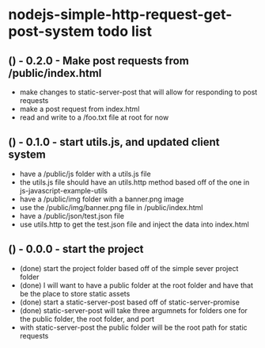# nodejs-simple-http-request-get-post-system todo list

## () - 0.2.0 - Make post requests from /public/index.html
* make changes to static-server-post that will allow for responding to post requests
* make a post request from index.html
* read and write to a /foo.txt file at root for now

## () - 0.1.0 - start utils.js, and updated client system
* have a /public/js folder with a utils.js file
* the utils.js file should have an utils.http method based off of the one in js-javascript-example-utils
* have a /public/img folder with a banner.png image
* use the /public/img/banner.png file in /public/index.html
* have a /public/json/test.json file
* use utils.http to get the test.json file and inject the data into index.html

## () - 0.0.0 - start the project
* (done) start the project folder based off of the simple sever project folder
* (done) I will want to have a public folder at the root folder and have that be the place to store static assets
* (done) start a static-server-post based off of static-server-promise
* (done) static-server-post will take three argumnets for folders one for the public folder, the root folder, and port
* with static-server-post the public folder will be the root path for static requests